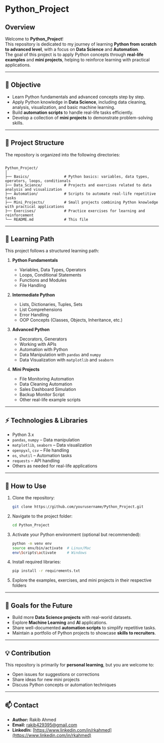 # Python_Project

## Overview
Welcome to **Python_Project**!  
This repository is dedicated to my journey of learning **Python from scratch to advanced level**, with a focus on **Data Science** and **Automation**.  
The goal of this project is to apply Python concepts through **real-life examples** and **mini projects**, helping to reinforce learning with practical applications.

---

## 🚀 Objective
- Learn Python fundamentals and advanced concepts step by step.
- Apply Python knowledge in **Data Science**, including data cleaning, analysis, visualization, and basic machine learning.
- Build **automation scripts** to handle real-life tasks efficiently.
- Develop a collection of **mini projects** to demonstrate problem-solving skills.

---

## 📂 Project Structure
The repository is organized into the following directories:

```

Python_Project/
│
├── Basics/                # Python basics: variables, data types, operators, loops, conditionals
├── Data_Science/          # Projects and exercises related to data analysis and visualization
├── Automation/            # Scripts to automate real-life repetitive tasks
├── Mini_Projects/         # Small projects combining Python knowledge with practical applications
├── Exercises/             # Practice exercises for learning and reinforcement
└── README.md              # This file

````

---

## 📝 Learning Path
This project follows a structured learning path:

1. **Python Fundamentals**
   - Variables, Data Types, Operators
   - Loops, Conditional Statements
   - Functions and Modules
   - File Handling

2. **Intermediate Python**
   - Lists, Dictionaries, Tuples, Sets
   - List Comprehensions
   - Error Handling
   - OOP Concepts (Classes, Objects, Inheritance, etc.)

3. **Advanced Python**
   - Decorators, Generators
   - Working with APIs
   - Automation with Python
   - Data Manipulation with `pandas` and `numpy`
   - Data Visualization with `matplotlib` and `seaborn`

4. **Mini Projects**
   - File Monitoring Automation
   - Data Cleaning Automation
   - Sales Dashboard Simulation
   - Backup Monitor Script
   - Other real-life example scripts

---

## ⚡ Technologies & Libraries
- Python 3.x
- `pandas`, `numpy` – Data manipulation
- `matplotlib`, `seaborn` – Data visualization
- `openpyxl`, `csv` – File handling
- `os`, `shutil` – Automation tasks
- `requests` – API handling
- Others as needed for real-life applications

---

## 📖 How to Use
1. Clone the repository:
   ```bash
   git clone https://github.com/yourusername/Python_Project.git


2. Navigate to the project folder:
   ```bash
   cd Python_Project

3. Activate your Python environment (optional but recommended):

   ```bash
   python -m venv env
   source env/bin/activate  # Linux/Mac
   env\Scripts\activate     # Windows
   
4. Install required libraries:

   ```bash
   pip install -r requirements.txt

5. Explore the examples, exercises, and mini projects in their respective folders

---
## 📌 Goals for the Future

* Build more **Data Science projects** with real-world datasets.
* Explore **Machine Learning** and **AI** applications.
* Share well-documented **automation scripts** to simplify repetitive tasks.
* Maintain a portfolio of Python projects to showcase **skills to recruiters**.

---

## 💡 Contribution

This repository is primarily for **personal learning**, but you are welcome to:

* Open issues for suggestions or corrections
* Share ideas for new mini projects
* Discuss Python concepts or automation techniques

---

## 📫 Contact

* **Author:** Rakib Ahmed
* **Email:** [rakib429395@gmail.com](mailto:rakib429395@gmail.com)
* **LinkedIn:** [https://www.linkedin.com/in/rkahmed](https://www.linkedin.com/in/rkahmed)

```
